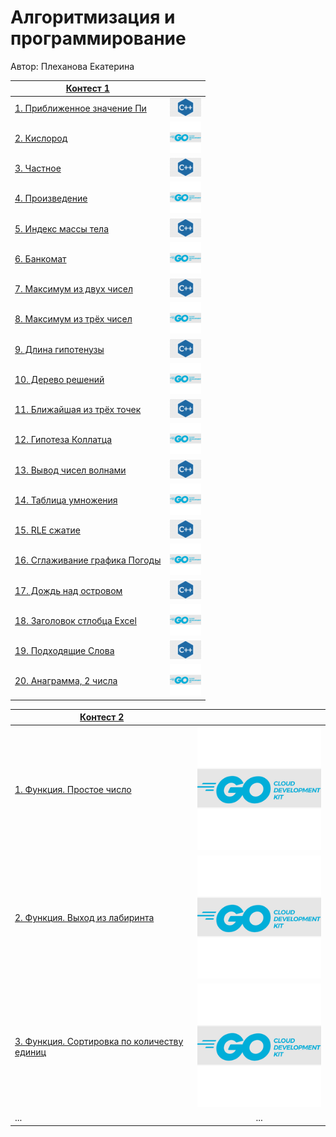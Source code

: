 # Алгоритмизация и программирование

Автор: Плеханова Екатерина

|[Контест 1](https://contest.yandex.ru/contest/52142/problems/) |  |
| --- | :-: |
|<a href="https://github.com/EkaterinaPlehanova/Practica/blob/main/contest_01/01/main.cpp">1. Приближенное значение Пи </a> | <img src="./img/cpp.png" width="50">  |
|<a href="https://github.com/EkaterinaPlehanova/Practica/blob/main/contest_01/02/main.go">2. Кислород </a> | <img src="./img/go.png" width="50">  |
|<a href="https://github.com/EkaterinaPlehanova/Practica/blob/main/contest_01/03/main.cpp">3. Частное   </a> | <img src="./img/cpp.png" width="50">  |
|<a href="https://github.com/EkaterinaPlehanova/Practica/blob/main/contest_01/04/main.go">4. Произведение </a> | <img src="./img/go.png" width="50">  |
|<a href="https://github.com/EkaterinaPlehanova/Practica/blob/main/contest_01/05/main.cpp">5. Индекс массы тела </a> | <img src="./img/cpp.png" width="50">  |
|<a href="https://github.com/EkaterinaPlehanova/Practica/blob/main/contest_01/06/main.go">6. Банкомат </a> | <img src="./img/go.png" width="50">  |
|<a href="https://github.com/EkaterinaPlehanova/Practica/blob/main/contest_01/07/main.cpp">7. Максимум из двух чисел </a> | <img src="./img/cpp.png" width="50">  |
|<a href="https://github.com/EkaterinaPlehanova/Practica/blob/main/contest_01/08/main.go">8. Максимум из трёх чисел  </a> | <img src="./img/go.png" width="50">  |
|<a href="https://github.com/EkaterinaPlehanova/Practica/blob/main/contest_01/09/main.cpp">9. Длина гипотенузы </a> | <img src="./img/cpp.png" width="50">  |
|<a href="https://github.com/EkaterinaPlehanova/Practica/blob/main/contest_01/10/main.go">10. Дерево решений </a> | <img src="./img/go.png" width="50">  |
|<a href="https://github.com/EkaterinaPlehanova/Practica/blob/main/contest_01/11/main.cpp">11. Ближайшая из трёх точек </a> | <img src="./img/cpp.png" width="50">  |
|<a href="https://github.com/EkaterinaPlehanova/Practica/blob/main/contest_01/12/main.go">12. Гипотеза Коллатца </a> | <img src="./img/go.png" width="50">  |
|<a href="https://github.com/EkaterinaPlehanova/Practica/blob/main/contest_01/13/main.cpp">13. Вывод чисел волнами </a> | <img src="./img/cpp.png" width="50">  |
|<a href="https://github.com/EkaterinaPlehanova/Practica/blob/main/contest_01/14/main.go">14. Таблица умножения  </a> | <img src="./img/go.png" width="50">  |
|<a href="https://github.com/EkaterinaPlehanova/Practica/blob/main/contest_01/15/main.cpp">15. RLE сжатие </a> | <img src="./img/cpp.png" width="50">  |
|<a href="https://github.com/EkaterinaPlehanova/Practica/blob/main/contest_01/16/main.go">16. Сглаживание графика Погоды </a> | <img src="./img/go.png" width="50">  |
|<a href="https://github.com/EkaterinaPlehanova/Practica/blob/main/contest_01/17/main.go">17. Дождь над островом </a> | <img src="./img/cpp.png" width="50">  |
|<a href="https://github.com/EkaterinaPlehanova/Practica/blob/main/contest_01/18/main.go">18. Заголовок стлобца Excel </a> | <img src="./img/go.png" width="50">  |
|<a href="https://github.com/EkaterinaPlehanova/Practica/blob/main/contest_01/19/main.go">19. Подходящие Слова  </a> | <img src="./img/cpp.png" width="50">  |
|<a href="https://github.com/EkaterinaPlehanova/Practica/blob/main/contest_01/20/main.go">20. Анаграмма, 2 числа </a> | <img src="./img/go.png" width="50">  |


|[Контест 2](https://contest.yandex.ru/contest/52676/problems/) |  |
| --- | :-: |
| [1. Функция. Простое число](./contest_02/01/main.cpp) | ![](./img/go.png) |
| [2. Функция. Выход из лабиринта](./contest_02/02/main.go) |  ![](./img/go.png) |
| [3. Функция. Сортировка по количеству единиц](./contest_02/03/main.cpp) | ![](./img/go.png) |
| ... | ... |



